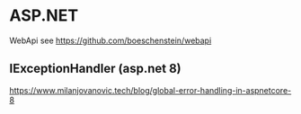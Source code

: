# ASP.NET

WebApi see <https://github.com/boeschenstein/webapi>

## IExceptionHandler (asp.net 8)

<https://www.milanjovanovic.tech/blog/global-error-handling-in-aspnetcore-8>
